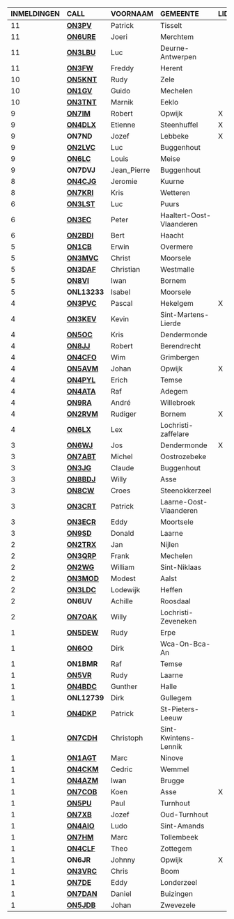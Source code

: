 |INMELDINGEN|CALL|VOORNAAM|GEMEENTE|LID|
|:---|:---|:---|:---|:---|
|11|**<a href="https://www.qrz.com/db/on3pv">ON3PV</a>** | Patrick | Tisselt |  |
|11|**<a href="https://www.qrz.com/db/on6ure">ON6URE</a>** | Joeri | Merchtem |  |
|11|**<a href="https://www.qrz.com/db/on3lbu">ON3LBU</a>** | Luc | Deurne-Antwerpen |  |
|11|**<a href="https://www.qrz.com/db/on3fw">ON3FW</a>** | Freddy | Herent |  |
|10|**<a href="https://www.qrz.com/db/on5knt">ON5KNT</a>** | Rudy | Zele |  |
|10|**<a href="https://www.qrz.com/db/on1gv">ON1GV</a>** | Guido | Mechelen |  |
|10|**<a href="https://www.qrz.com/db/on3tnt">ON3TNT</a>** | Marnik | Eeklo |  |
|9|**<a href="https://www.qrz.com/db/on7im">ON7IM</a>** | Robert | Opwijk | X |
|9|**<a href="https://www.qrz.com/db/on4dlx">ON4DLX</a>** | Etienne | Steenhuffel | X |
| 9 |**ON7ND**|Jozef|Lebbeke|X|
|9|**<a href="https://www.qrz.com/db/on2lvc">ON2LVC</a>** | Luc | Buggenhout |  |
|9|**<a href="https://www.qrz.com/db/on6lc">ON6LC</a>** | Louis | Meise |  |
| 9 |**ON7DVJ**|Jean_Pierre|Buggenhout||
|8|**<a href="https://www.qrz.com/db/on4cjg">ON4CJG</a>** | Jeromie | Kuurne |  |
|8|**<a href="https://www.qrz.com/db/on7kri">ON7KRI</a>** | Kris | Wetteren |  |
|6|**<a href="https://www.qrz.com/db/on3lst">ON3LST</a>** | Luc | Puurs |  |
|6|**<a href="https://www.qrz.com/db/on3ec">ON3EC</a>** | Peter | Haaltert-Oost-Vlaanderen |  |
|6|**<a href="https://www.qrz.com/db/on2bdi">ON2BDI</a>** | Bert | Haacht |  |
|5|**<a href="https://www.qrz.com/db/on1cb">ON1CB</a>** | Erwin | Overmere |  |
|5|**<a href="https://www.qrz.com/db/on3mvc">ON3MVC</a>** | Christ | Moorsele |  |
|5|**<a href="https://www.qrz.com/db/on3daf">ON3DAF</a>** | Christian | Westmalle |  |
|5|**<a href="https://www.qrz.com/db/on8vi">ON8VI</a>** | Iwan | Bornem |  |
| 5 |**ONL13233**|Isabel|Moorsele||
|4|**<a href="https://www.qrz.com/db/on3pvc">ON3PVC</a>** | Pascal | Hekelgem | X |
|4|**<a href="https://www.qrz.com/db/on3kev">ON3KEV</a>** | Kevin | Sint-Martens-Lierde |  |
|4|**<a href="https://www.qrz.com/db/on5oc">ON5OC</a>** | Kris | Dendermonde |  |
|4|**<a href="https://www.qrz.com/db/on8jj">ON8JJ</a>** | Robert | Berendrecht |  |
|4|**<a href="https://www.qrz.com/db/on4cfo">ON4CFO</a>** | Wim | Grimbergen |  |
|4|**<a href="https://www.qrz.com/db/on5avm">ON5AVM</a>** | Johan | Opwijk | X |
|4|**<a href="https://www.qrz.com/db/on4pyl">ON4PYL</a>** | Erich | Temse |  |
|4|**<a href="https://www.qrz.com/db/on4ata">ON4ATA</a>** | Raf | Adegem |  |
|4|**<a href="https://www.qrz.com/db/on9ra">ON9RA</a>** | André | Willebroek |  |
|4|**<a href="https://www.qrz.com/db/on2rvm">ON2RVM</a>** | Rudiger | Bornem | X |
|4|**<a href="https://www.qrz.com/db/on6lx">ON6LX</a>** | Lex | Lochristi-zaffelare |  |
|3|**<a href="https://www.qrz.com/db/on6wj">ON6WJ</a>** | Jos | Dendermonde | X |
|3|**<a href="https://www.qrz.com/db/on7abt">ON7ABT</a>** | Michel | Oostrozebeke |  |
|3|**<a href="https://www.qrz.com/db/on3jg">ON3JG</a>** | Claude | Buggenhout |  |
|3|**<a href="https://www.qrz.com/db/on8bdj">ON8BDJ</a>** | Willy | Asse |  |
|3|**<a href="https://www.qrz.com/db/on8cw">ON8CW</a>** | Croes | Steenokkerzeel |  |
|3|**<a href="https://www.qrz.com/db/on3crt">ON3CRT</a>** | Patrick | Laarne-Oost-Vlaanderen |  |
|3|**<a href="https://www.qrz.com/db/on3ecr">ON3ECR</a>** | Eddy | Moortsele |  |
|3|**<a href="https://www.qrz.com/db/on9sd">ON9SD</a>** | Donald | Laarne |  |
|2|**<a href="https://www.qrz.com/db/on2trx">ON2TRX</a>** | Jan | Nijlen |  |
|2|**<a href="https://www.qrz.com/db/on3qrp">ON3QRP</a>** | Frank | Mechelen |  |
|2|**<a href="https://www.qrz.com/db/on2wg">ON2WG</a>** | William | Sint-Niklaas |  |
|2|**<a href="https://www.qrz.com/db/on3mod">ON3MOD</a>** | Modest | Aalst |  |
|2|**<a href="https://www.qrz.com/db/on3ldc">ON3LDC</a>** | Lodewijk | Heffen |  |
| 2 |**ON6UV**|Achille|Roosdaal||
|2|**<a href="https://www.qrz.com/db/on7oak">ON7OAK</a>** | Willy | Lochristi-Zeveneken |  |
|1|**<a href="https://www.qrz.com/db/on5dew">ON5DEW</a>** | Rudy | Erpe |  |
|1|**<a href="https://www.qrz.com/db/on6oo">ON6OO</a>** | Dirk | Wca-On-Bca-An |  |
| 1 |**ON1BMR**|Raf|Temse||
|1|**<a href="https://www.qrz.com/db/on5vr">ON5VR</a>** | Rudy | Laarne |  |
|1|**<a href="https://www.qrz.com/db/on4bdc">ON4BDC</a>** | Gunther | Halle |  |
| 1 |**ONL12739**|Dirk|Gullegem||
|1|**<a href="https://www.qrz.com/db/on4dkp">ON4DKP</a>** | Patrick | St-Pieters-Leeuw |  |
|1|**<a href="https://www.qrz.com/db/on7cdh">ON7CDH</a>** | Christoph | Sint-Kwintens-Lennik |  |
|1|**<a href="https://www.qrz.com/db/on1agt">ON1AGT</a>** | Marc | Ninove |  |
|1|**<a href="https://www.qrz.com/db/on4ckm">ON4CKM</a>** | Cedric | Wemmel |  |
|1|**<a href="https://www.qrz.com/db/on4azm">ON4AZM</a>** | Iwan | Brugge |  |
|1|**<a href="https://www.qrz.com/db/on7cob">ON7COB</a>** | Koen | Asse | X |
|1|**<a href="https://www.qrz.com/db/on5pu">ON5PU</a>** | Paul | Turnhout |  |
|1|**<a href="https://www.qrz.com/db/on7xb">ON7XB</a>** | Jozef | Oud-Turnhout |  |
|1|**<a href="https://www.qrz.com/db/on4aio">ON4AIO</a>** | Ludo | Sint-Amands |  |
|1|**<a href="https://www.qrz.com/db/on7hm">ON7HM</a>** | Marc | Tollembeek |  |
|1|**<a href="https://www.qrz.com/db/on4clf">ON4CLF</a>** | Theo | Zottegem |  |
| 1 |**ON6JR**|Johnny|Opwijk|X|
|1|**<a href="https://www.qrz.com/db/on3vrc">ON3VRC</a>** | Chris | Boom |  |
|1|**<a href="https://www.qrz.com/db/on7de">ON7DE</a>** | Eddy | Londerzeel |  |
|1|**<a href="https://www.qrz.com/db/on7dan">ON7DAN</a>** | Daniel | Buizingen |  |
|1|**<a href="https://www.qrz.com/db/on5jdb">ON5JDB</a>** | Johan | Zwevezele |  |
